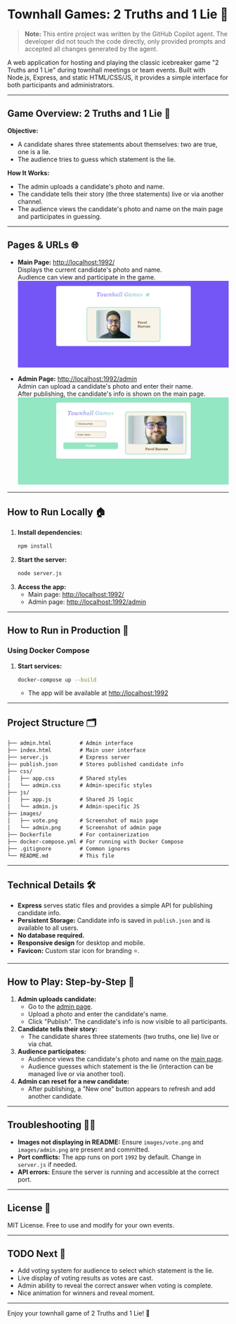 # Townhall Games: 2 Truths and 1 Lie 🎲

> **Note:** This entire project was written by the GitHub Copilot agent. The developer did not touch the code directly, only provided prompts and accepted all changes generated by the agent.

A web application for hosting and playing the classic icebreaker game "2 Truths and 1 Lie" during townhall meetings or team events. Built with Node.js, Express, and static HTML/CSS/JS, it provides a simple interface for both participants and administrators.

---

## Game Overview: 2 Truths and 1 Lie 🤔

**Objective:**
- A candidate shares three statements about themselves: two are true, one is a lie.
- The audience tries to guess which statement is the lie.

**How It Works:**
- The admin uploads a candidate's photo and name.
- The candidate tells their story (the three statements) live or via another channel.
- The audience views the candidate's photo and name on the main page and participates in guessing.

---

## Pages & URLs 🌐

- **Main Page:** [http://localhost:1992/](http://localhost:1992/)  
  Displays the current candidate's photo and name.  
  Audience can view and participate in the game.  
  ![Vote Page](./images/vote.png)

- **Admin Page:** [http://localhost:1992/admin](http://localhost:1992/admin)  
  Admin can upload a candidate's photo and enter their name.  
  After publishing, the candidate's info is shown on the main page.  
  ![Admin Page](./images/admin.png)

---

## How to Run Locally 🏠

1. **Install dependencies:**
   ```bash
   npm install
   ```
2. **Start the server:**
   ```bash
   node server.js
   ```
3. **Access the app:**
   - Main page: [http://localhost:1992/](http://localhost:1992/)
   - Admin page: [http://localhost:1992/admin](http://localhost:1992/admin)

---

## How to Run in Production 🚀

### Using Docker Compose

1. **Start services:**
   ```bash
   docker-compose up --build
   ```
   - The app will be available at [http://localhost:1992](http://localhost:1992)

---

## Project Structure 🗂️

```
├── admin.html         # Admin interface
├── index.html         # Main user interface
├── server.js          # Express server
├── publish.json       # Stores published candidate info
├── css/
│   ├── app.css        # Shared styles
│   └── admin.css      # Admin-specific styles
├── js/
│   ├── app.js         # Shared JS logic
│   └── admin.js       # Admin-specific JS
├── images/
│   ├── vote.png       # Screenshot of main page
│   └── admin.png      # Screenshot of admin page
├── Dockerfile         # For containerization
├── docker-compose.yml # For running with Docker Compose
├── .gitignore         # Common ignores
└── README.md          # This file
```

---

## Technical Details 🛠️

- **Express** serves static files and provides a simple API for publishing candidate info.
- **Persistent Storage:** Candidate info is saved in `publish.json` and is available to all users.
- **No database required.**
- **Responsive design** for desktop and mobile.
- **Favicon:** Custom star icon for branding ⭐️.

---

## How to Play: Step-by-Step 🎤

1. **Admin uploads candidate:**
   - Go to the [admin page](http://localhost:1992/admin).
   - Upload a photo and enter the candidate's name.
   - Click "Publish". The candidate's info is now visible to all participants.
2. **Candidate tells their story:**
   - The candidate shares three statements (two truths, one lie) live or via chat.
3. **Audience participates:**
   - Audience views the candidate's photo and name on the [main page](http://localhost:1992/).
   - Audience guesses which statement is the lie (interaction can be managed live or via another tool).
4. **Admin can reset for a new candidate:**
   - After publishing, a "New one" button appears to refresh and add another candidate.

---

## Troubleshooting 🧑‍💻

- **Images not displaying in README:** Ensure `images/vote.png` and `images/admin.png` are present and committed.
- **Port conflicts:** The app runs on port `1992` by default. Change in `server.js` if needed.
- **API errors:** Ensure the server is running and accessible at the correct port.

---

## License 📄

MIT License. Free to use and modify for your own events.

---

## TODO Next 📝

- Add voting system for audience to select which statement is the lie.
- Live display of voting results as votes are cast.
- Admin ability to reveal the correct answer when voting is complete.
- Nice animation for winners and reveal moment.

---

Enjoy your townhall game of 2 Truths and 1 Lie! 🎉
